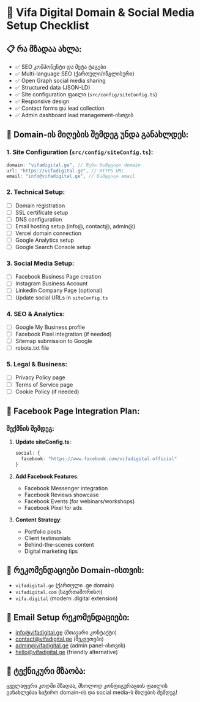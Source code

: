 # 🚀 Vifa Digital Domain & Social Media Setup Checklist

## 📋 რა მზადაა ახლა:
- ✅ SEO კომპონენტი და მეტა ტაგები
- ✅ Multi-language SEO (ქართული/ინგლისური)
- ✅ Open Graph social media sharing
- ✅ Structured data (JSON-LD)
- ✅ Site configuration ფაილი (`src/config/siteConfig.ts`)
- ✅ Responsive design
- ✅ Contact forms და lead collection
- ✅ Admin dashboard lead management-ისთვის

## 🔄 Domain-ის მიღების შემდეგ უნდა განახლდეს:

### 1. Site Configuration (`src/config/siteConfig.ts`):
```typescript
domain: "vifadigital.ge", // შენი ნამდვილი domain
url: "https://vifadigital.ge", // HTTPS URL
email: "info@vifadigital.ge", // ნამდვილი email
```

### 2. Technical Setup:
- [ ] Domain registration
- [ ] SSL certificate setup
- [ ] DNS configuration
- [ ] Email hosting setup (info@, contact@, admin@)
- [ ] Vercel domain connection
- [ ] Google Analytics setup
- [ ] Google Search Console setup

### 3. Social Media Setup:
- [ ] Facebook Business Page creation
- [ ] Instagram Business Account
- [ ] LinkedIn Company Page (optional)
- [ ] Update social URLs in `siteConfig.ts`

### 4. SEO & Analytics:
- [ ] Google My Business profile
- [ ] Facebook Pixel integration (if needed)
- [ ] Sitemap submission to Google
- [ ] robots.txt file

### 5. Legal & Business:
- [ ] Privacy Policy page
- [ ] Terms of Service page
- [ ] Cookie Policy (if needed)

## 📱 Facebook Page Integration Plan:

### შექმნის შემდეგ:
1. **Update siteConfig.ts**:
   ```typescript
   social: {
     facebook: "https://www.facebook.com/vifadigital.official"
   }
   ```

2. **Add Facebook Features**:
   - Facebook Messenger integration
   - Facebook Reviews showcase
   - Facebook Events (for webinars/workshops)
   - Facebook Pixel for ads

3. **Content Strategy**:
   - Portfolio posts
   - Client testimonials
   - Behind-the-scenes content
   - Digital marketing tips

## 🎯 რეკომენდაციები Domain-ისთვის:
- `vifadigital.ge` (ქართული .ge domain)
- `vifadigital.com` (საერთაშორისო)
- `vifa.digital` (modern .digital extension)

## 📧 Email Setup რეკომენდაციები:
- info@vifadigital.ge (მთავარი კონტაქტი)
- contact@vifadigital.ge (შეკვეთები)
- admin@vifadigital.ge (admin panel-ისთვის)
- hello@vifadigital.ge (friendly alternative)

## 🔧 ტექნიკური მზაობა:
ყველაფერი კოდში მზადაა, მხოლოდ კონფიგურაციის ფაილის განახლებაა საჭირო domain-ის და social media-ს მიღების შემდეგ!